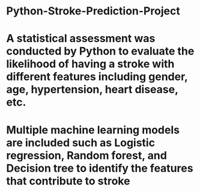 # Python-Stroke-Prediction-Project
# A statistical assessment was conducted by Python to evaluate the likelihood of having a stroke with different features including gender, age, hypertension, heart disease, etc.
# Multiple machine learning models are included such as Logistic regression, Random forest, and Decision tree to identify the features that contribute to stroke
